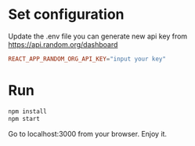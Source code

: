 # Set configuration

Update the .env file
you can generate new api key from https://api.random.org/dashboard
```conf
REACT_APP_RANDOM_ORG_API_KEY="input your key"
```


# Run 
```sh
npm install
npm start
```
Go to localhost:3000 from your browser.
Enjoy it.
